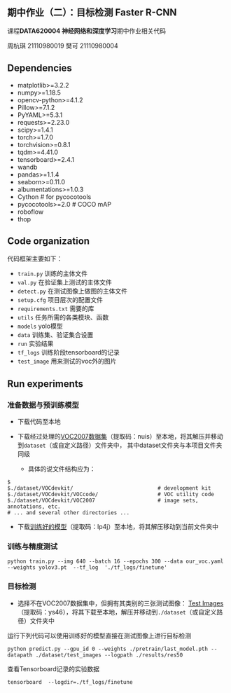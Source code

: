 ## 期中作业（二）：目标检测 Faster R-CNN
课程**DATA620004 神经网络和深度学习**期中作业相关代码

周杭琪 21110980019
樊可 21110980004


## Dependencies
* matplotlib>=3.2.2
* numpy>=1.18.5
* opencv-python>=4.1.2
* Pillow>=7.1.2
* PyYAML>=5.3.1
* requests>=2.23.0
* scipy>=1.4.1
* torch>=1.7.0
* torchvision>=0.8.1
* tqdm>=4.41.0
* tensorboard>=2.4.1
* wandb
* pandas>=1.1.4
* seaborn>=0.11.0
*  albumentations>=1.0.3
*  Cython  # for pycocotools 
*  pycocotools>=2.0  # COCO mAP
* roboflow
* thop 

## Code organization
代码框架主要如下：

* `train.py` 训练的主体文件
* `val.py` 在验证集上测试的主体文件
* `detect.py` 在测试图像上做图的主体文件
* `setup.cfg` 项目层次的配置文件
* `requirements.txt` 需要的库
* `utils` 任务所需的各类模块、函数
* `models` yolo模型
* `data` 训练集、验证集合设置
* `run` 实验结果
* `tf_logs` 训练阶段tensorboard的记录
* `test_image` 用来测试的voc外的图片



## Run experiments
### 准备数据与预训练模型
* 下载代码至本地 

* 下载经过处理的[VOC2007数据集]()（提取码：nuis）至本地，将其解压并移动到`dataset`（或自定义路径）文件夹中， 其中dataset文件夹与本项目文件夹同级
    * 具体的说文件结构应为：
```
$
$./dataset/VOCdevkit/                           # development kit
$./dataset/VOCdevkit/VOCcode/                   # VOC utility code
$./dataset/VOCdevkit/VOC2007                    # image sets, annotations, etc.
# ... and several other directories ...
```
* 下载[训练好的模型]()（提取码：lp4j）至本地，将其解压移动到当前文件夹中
### 训练与精度测试
```
python train.py --img 640 --batch 16 --epochs 300 --data our_voc.yaml --weights yolov3.pt  --tf_log  './tf_logs/finetune'
```
### 目标检测
* 选择不在VOC2007数据集中，但拥有其类别的三张测试图像： [Test Images](https://pan.baidu.com/s/1qdi8z6gTiALvh7SF-_dgqg)（提取码：ys46），将其下载至本地，解压并移动到`./dataset`（或自定义路径）文件夹中

运行下列代码可以使用训练好的模型直接在测试图像上进行目标检测
```
python predict.py --gpu_id 0 --weights ./pretrain/last_model.pth --datapath ./dataset/test_images --logpath ./results/res50
```



查看Tensorboard记录的实验数据
```
tensorboard  --logdir=./tf_logs/finetune
```

